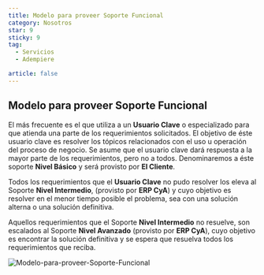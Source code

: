 ```yaml
---
title: Modelo para proveer Soporte Funcional
category: Nosotros
star: 9
sticky: 9
tag:
  - Servicios
  - Adempiere

article: false
---
```


## Modelo para proveer Soporte Funcional

El más frecuente es el que utiliza a un **Usuario Clave** o especializado para que atienda una parte de los requerimientos solicitados. El objetivo de éste usuario clave es resolver los tópicos relacionados con el uso u operación del proceso de negocio. Se asume que el usuario clave dará respuesta a la mayor parte de los requerimientos, pero no a todos. Denominaremos a éste soporte **Nivel Básico** y será provisto por **El Cliente**.

Todos los requerimientos que el **Usuario Clave** no pudo resolver los eleva al Soporte **Nivel Intermedio**, (provisto por **ERP CyA**) y cuyo objetivo es resolver en el menor tiempo posible el problema, sea con una solución alterna o una solución definitiva.

Aquellos requerimientos que el Soporte **Nivel Intermedio** no resuelve, son escalados al Soporte **Nivel Avanzado** (provisto por **ERP CyA**), cuyo objetivo es encontrar la solución definitiva y se espera que resuelva todos los requerimientos que reciba.

![Modelo-para-proveer-Soporte-Funcional](/assets/img/about/advanced-functional-support-scheme/model-to-provide-functional-support.png)
